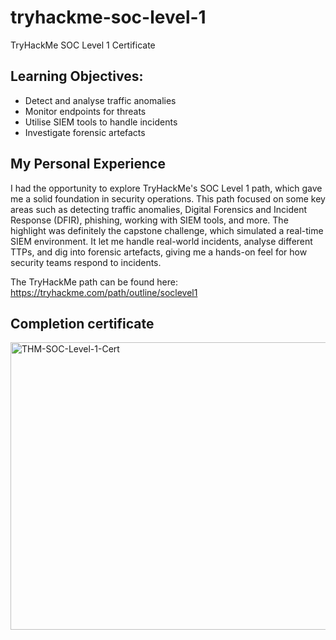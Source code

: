 # tryhackme-soc-level-1
TryHackMe SOC Level 1 Certificate 

## Learning Objectives: 
* Detect and analyse traffic anomalies
* Monitor endpoints for threats
* Utilise SIEM tools to handle incidents
* Investigate forensic artefacts

## My Personal Experience
I had the opportunity to explore TryHackMe's SOC Level 1 path, which gave me a solid foundation in security operations. This path focused on some key areas such as detecting traffic anomalies, Digital Forensics and Incident Response (DFIR), phishing, working with SIEM tools, and more. The highlight was definitely the capstone challenge, which simulated a real-time SIEM environment. It let me handle real-world incidents, analyse different TTPs, and dig into forensic artefacts, giving me a hands-on feel for how security teams respond to incidents.

The TryHackMe path can be found here:
https://tryhackme.com/path/outline/soclevel1

## Completion certificate

<img width="648" height="460" alt="THM-SOC-Level-1-Cert" src="https://github.com/user-attachments/assets/bfc4ebb5-3a2b-47be-b47d-ca4e7e798384" />
